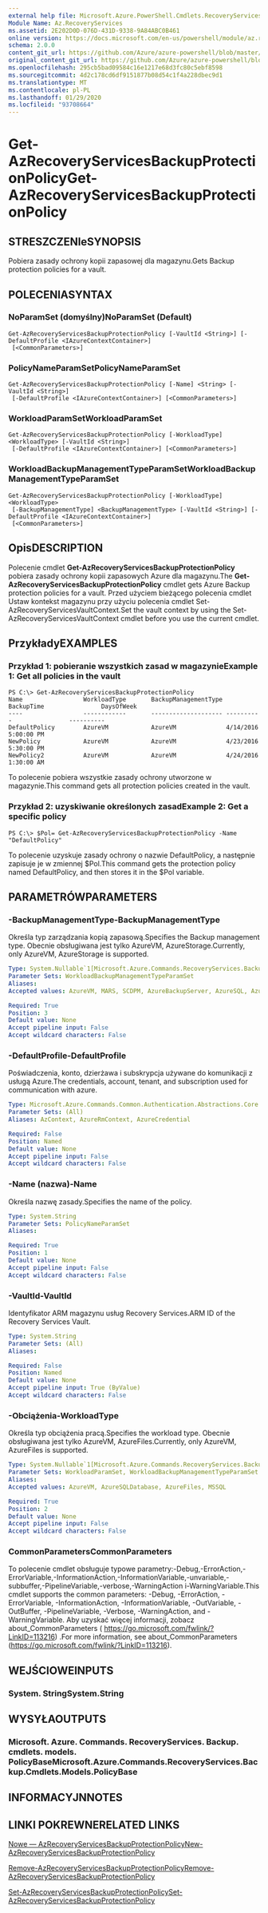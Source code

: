 ```yaml
---
external help file: Microsoft.Azure.PowerShell.Cmdlets.RecoveryServices.Backup.dll-Help.xml
Module Name: Az.RecoveryServices
ms.assetid: 2E202D0D-076D-431D-9338-9A84ABC0B461
online version: https://docs.microsoft.com/en-us/powershell/module/az.recoveryservices/get-azrecoveryservicesbackupprotectionpolicy
schema: 2.0.0
content_git_url: https://github.com/Azure/azure-powershell/blob/master/src/RecoveryServices/RecoveryServices/help/Get-AzRecoveryServicesBackupProtectionPolicy.md
original_content_git_url: https://github.com/Azure/azure-powershell/blob/master/src/RecoveryServices/RecoveryServices/help/Get-AzRecoveryServicesBackupProtectionPolicy.md
ms.openlocfilehash: 295cb5bad09584c16e1217e68d3fc80c5ebf8598
ms.sourcegitcommit: 4d2c178cd6df9151877b08d54c1f4a228dbec9d1
ms.translationtype: MT
ms.contentlocale: pl-PL
ms.lasthandoff: 01/29/2020
ms.locfileid: "93708664"
---
```

# <span data-ttu-id="3c428-101">Get-AzRecoveryServicesBackupProtectionPolicy</span><span class="sxs-lookup"><span data-stu-id="3c428-101">Get-AzRecoveryServicesBackupProtectionPolicy</span></span>

## <span data-ttu-id="3c428-102">STRESZCZENIe</span><span class="sxs-lookup"><span data-stu-id="3c428-102">SYNOPSIS</span></span>
<span data-ttu-id="3c428-103">Pobiera zasady ochrony kopii zapasowej dla magazynu.</span><span class="sxs-lookup"><span data-stu-id="3c428-103">Gets Backup protection policies for a vault.</span></span>

## <span data-ttu-id="3c428-104">POLECENIA</span><span class="sxs-lookup"><span data-stu-id="3c428-104">SYNTAX</span></span>

### <span data-ttu-id="3c428-105">NoParamSet (domyślny)</span><span class="sxs-lookup"><span data-stu-id="3c428-105">NoParamSet (Default)</span></span>
```
Get-AzRecoveryServicesBackupProtectionPolicy [-VaultId <String>] [-DefaultProfile <IAzureContextContainer>]
 [<CommonParameters>]
```

### <span data-ttu-id="3c428-106">PolicyNameParamSet</span><span class="sxs-lookup"><span data-stu-id="3c428-106">PolicyNameParamSet</span></span>
```
Get-AzRecoveryServicesBackupProtectionPolicy [-Name] <String> [-VaultId <String>]
 [-DefaultProfile <IAzureContextContainer>] [<CommonParameters>]
```

### <span data-ttu-id="3c428-107">WorkloadParamSet</span><span class="sxs-lookup"><span data-stu-id="3c428-107">WorkloadParamSet</span></span>
```
Get-AzRecoveryServicesBackupProtectionPolicy [-WorkloadType] <WorkloadType> [-VaultId <String>]
 [-DefaultProfile <IAzureContextContainer>] [<CommonParameters>]
```

### <span data-ttu-id="3c428-108">WorkloadBackupManagementTypeParamSet</span><span class="sxs-lookup"><span data-stu-id="3c428-108">WorkloadBackupManagementTypeParamSet</span></span>
```
Get-AzRecoveryServicesBackupProtectionPolicy [-WorkloadType] <WorkloadType>
 [-BackupManagementType] <BackupManagementType> [-VaultId <String>] [-DefaultProfile <IAzureContextContainer>]
 [<CommonParameters>]
```

## <span data-ttu-id="3c428-109">Opis</span><span class="sxs-lookup"><span data-stu-id="3c428-109">DESCRIPTION</span></span>
<span data-ttu-id="3c428-110">Polecenie cmdlet **Get-AzRecoveryServicesBackupProtectionPolicy** pobiera zasady ochrony kopii zapasowych Azure dla magazynu.</span><span class="sxs-lookup"><span data-stu-id="3c428-110">The **Get-AzRecoveryServicesBackupProtectionPolicy** cmdlet gets Azure Backup protection policies for a vault.</span></span>
<span data-ttu-id="3c428-111">Przed użyciem bieżącego polecenia cmdlet Ustaw kontekst magazynu przy użyciu polecenia cmdlet Set-AzRecoveryServicesVaultContext.</span><span class="sxs-lookup"><span data-stu-id="3c428-111">Set the vault context by using the Set-AzRecoveryServicesVaultContext cmdlet before you use the current cmdlet.</span></span>

## <span data-ttu-id="3c428-112">Przykłady</span><span class="sxs-lookup"><span data-stu-id="3c428-112">EXAMPLES</span></span>

### <span data-ttu-id="3c428-113">Przykład 1: pobieranie wszystkich zasad w magazynie</span><span class="sxs-lookup"><span data-stu-id="3c428-113">Example 1: Get all policies in the vault</span></span>
```
PS C:\> Get-AzRecoveryServicesBackupProtectionPolicy 
Name                 WorkloadType       BackupManagementType BackupTime                DaysOfWeek   
----                 ------------       -------------------- ----------                ----------   
DefaultPolicy        AzureVM            AzureVM              4/14/2016 5:00:00 PM                   
NewPolicy            AzureVM            AzureVM              4/23/2016 5:30:00 PM                   
NewPolicy2           AzureVM            AzureVM              4/24/2016 1:30:00 AM
```

<span data-ttu-id="3c428-114">To polecenie pobiera wszystkie zasady ochrony utworzone w magazynie.</span><span class="sxs-lookup"><span data-stu-id="3c428-114">This command gets all protection policies created in the vault.</span></span>

### <span data-ttu-id="3c428-115">Przykład 2: uzyskiwanie określonych zasad</span><span class="sxs-lookup"><span data-stu-id="3c428-115">Example 2: Get a specific policy</span></span>
```
PS C:\> $Pol= Get-AzRecoveryServicesBackupProtectionPolicy -Name "DefaultPolicy"
```

<span data-ttu-id="3c428-116">To polecenie uzyskuje zasady ochrony o nazwie DefaultPolicy, a następnie zapisuje je w zmiennej $Pol.</span><span class="sxs-lookup"><span data-stu-id="3c428-116">This command gets the protection policy named DefaultPolicy, and then stores it in the $Pol variable.</span></span>

## <span data-ttu-id="3c428-117">PARAMETRÓW</span><span class="sxs-lookup"><span data-stu-id="3c428-117">PARAMETERS</span></span>

### <span data-ttu-id="3c428-118">-BackupManagementType</span><span class="sxs-lookup"><span data-stu-id="3c428-118">-BackupManagementType</span></span>
<span data-ttu-id="3c428-119">Określa typ zarządzania kopią zapasową.</span><span class="sxs-lookup"><span data-stu-id="3c428-119">Specifies the Backup management type.</span></span>
<span data-ttu-id="3c428-120">Obecnie obsługiwana jest tylko AzureVM, AzureStorage.</span><span class="sxs-lookup"><span data-stu-id="3c428-120">Currently, only AzureVM, AzureStorage is supported.</span></span>

```yaml
Type: System.Nullable`1[Microsoft.Azure.Commands.RecoveryServices.Backup.Cmdlets.Models.BackupManagementType]
Parameter Sets: WorkloadBackupManagementTypeParamSet
Aliases:
Accepted values: AzureVM, MARS, SCDPM, AzureBackupServer, AzureSQL, AzureStorage, AzureWorkload

Required: True
Position: 3
Default value: None
Accept pipeline input: False
Accept wildcard characters: False
```

### <span data-ttu-id="3c428-121">-DefaultProfile</span><span class="sxs-lookup"><span data-stu-id="3c428-121">-DefaultProfile</span></span>
<span data-ttu-id="3c428-122">Poświadczenia, konto, dzierżawa i subskrypcja używane do komunikacji z usługą Azure.</span><span class="sxs-lookup"><span data-stu-id="3c428-122">The credentials, account, tenant, and subscription used for communication with azure.</span></span>

```yaml
Type: Microsoft.Azure.Commands.Common.Authentication.Abstractions.Core.IAzureContextContainer
Parameter Sets: (All)
Aliases: AzContext, AzureRmContext, AzureCredential

Required: False
Position: Named
Default value: None
Accept pipeline input: False
Accept wildcard characters: False
```

### <span data-ttu-id="3c428-123">-Name (nazwa)</span><span class="sxs-lookup"><span data-stu-id="3c428-123">-Name</span></span>
<span data-ttu-id="3c428-124">Określa nazwę zasady.</span><span class="sxs-lookup"><span data-stu-id="3c428-124">Specifies the name of the policy.</span></span>

```yaml
Type: System.String
Parameter Sets: PolicyNameParamSet
Aliases:

Required: True
Position: 1
Default value: None
Accept pipeline input: False
Accept wildcard characters: False
```

### <span data-ttu-id="3c428-125">-VaultId</span><span class="sxs-lookup"><span data-stu-id="3c428-125">-VaultId</span></span>
<span data-ttu-id="3c428-126">Identyfikator ARM magazynu usług Recovery Services.</span><span class="sxs-lookup"><span data-stu-id="3c428-126">ARM ID of the Recovery Services Vault.</span></span>

```yaml
Type: System.String
Parameter Sets: (All)
Aliases:

Required: False
Position: Named
Default value: None
Accept pipeline input: True (ByValue)
Accept wildcard characters: False
```

### <span data-ttu-id="3c428-127">-Obciążenia</span><span class="sxs-lookup"><span data-stu-id="3c428-127">-WorkloadType</span></span>
<span data-ttu-id="3c428-128">Określa typ obciążenia pracą.</span><span class="sxs-lookup"><span data-stu-id="3c428-128">Specifies the workload type.</span></span>
<span data-ttu-id="3c428-129">Obecnie obsługiwana jest tylko AzureVM, AzureFiles.</span><span class="sxs-lookup"><span data-stu-id="3c428-129">Currently, only AzureVM, AzureFiles is supported.</span></span>

```yaml
Type: System.Nullable`1[Microsoft.Azure.Commands.RecoveryServices.Backup.Cmdlets.Models.WorkloadType]
Parameter Sets: WorkloadParamSet, WorkloadBackupManagementTypeParamSet
Aliases:
Accepted values: AzureVM, AzureSQLDatabase, AzureFiles, MSSQL

Required: True
Position: 2
Default value: None
Accept pipeline input: False
Accept wildcard characters: False
```

### <span data-ttu-id="3c428-130">CommonParameters</span><span class="sxs-lookup"><span data-stu-id="3c428-130">CommonParameters</span></span>
<span data-ttu-id="3c428-131">To polecenie cmdlet obsługuje typowe parametry:-Debug,-ErrorAction,-ErrorVariable,-InformationAction,-InformationVariable,-unvariable,-subbuffer,-PipelineVariable,-verbose,-WarningAction i-WarningVariable.</span><span class="sxs-lookup"><span data-stu-id="3c428-131">This cmdlet supports the common parameters: -Debug, -ErrorAction, -ErrorVariable, -InformationAction, -InformationVariable, -OutVariable, -OutBuffer, -PipelineVariable, -Verbose, -WarningAction, and -WarningVariable.</span></span> <span data-ttu-id="3c428-132">Aby uzyskać więcej informacji, zobacz about_CommonParameters ( https://go.microsoft.com/fwlink/?LinkID=113216) .</span><span class="sxs-lookup"><span data-stu-id="3c428-132">For more information, see about_CommonParameters (https://go.microsoft.com/fwlink/?LinkID=113216).</span></span>

## <span data-ttu-id="3c428-133">WEJŚCIOWE</span><span class="sxs-lookup"><span data-stu-id="3c428-133">INPUTS</span></span>

### <span data-ttu-id="3c428-134">System. String</span><span class="sxs-lookup"><span data-stu-id="3c428-134">System.String</span></span>

## <span data-ttu-id="3c428-135">WYSYŁA</span><span class="sxs-lookup"><span data-stu-id="3c428-135">OUTPUTS</span></span>

### <span data-ttu-id="3c428-136">Microsoft. Azure. Commands. RecoveryServices. Backup. cmdlets. models. PolicyBase</span><span class="sxs-lookup"><span data-stu-id="3c428-136">Microsoft.Azure.Commands.RecoveryServices.Backup.Cmdlets.Models.PolicyBase</span></span>

## <span data-ttu-id="3c428-137">INFORMACYJN</span><span class="sxs-lookup"><span data-stu-id="3c428-137">NOTES</span></span>

## <span data-ttu-id="3c428-138">LINKI POKREWNE</span><span class="sxs-lookup"><span data-stu-id="3c428-138">RELATED LINKS</span></span>

[<span data-ttu-id="3c428-139">Nowe — AzRecoveryServicesBackupProtectionPolicy</span><span class="sxs-lookup"><span data-stu-id="3c428-139">New-AzRecoveryServicesBackupProtectionPolicy</span></span>](./New-AzRecoveryServicesBackupProtectionPolicy.md)

[<span data-ttu-id="3c428-140">Remove-AzRecoveryServicesBackupProtectionPolicy</span><span class="sxs-lookup"><span data-stu-id="3c428-140">Remove-AzRecoveryServicesBackupProtectionPolicy</span></span>](./Remove-AzRecoveryServicesBackupProtectionPolicy.md)

[<span data-ttu-id="3c428-141">Set-AzRecoveryServicesBackupProtectionPolicy</span><span class="sxs-lookup"><span data-stu-id="3c428-141">Set-AzRecoveryServicesBackupProtectionPolicy</span></span>](./Set-AzRecoveryServicesBackupProtectionPolicy.md)


